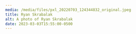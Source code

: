 ```yaml
---
media: /media/files/pxl_20220703_124344832_original.jpeg
title: Ryan Skrabalak
alt: A photo of Ryan Skrabalak
date: 2023-03-03T15:55:00-0500
---
```


